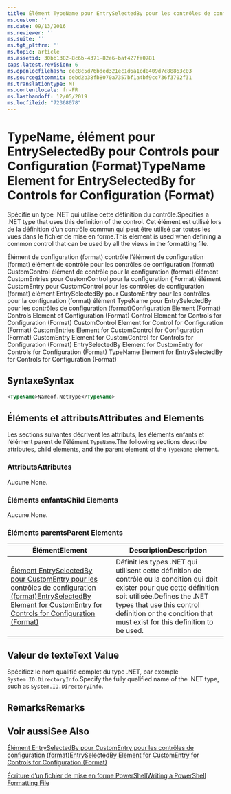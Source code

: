```yaml
---
title: Élément TypeName pour EntrySelectedBy pour les contrôles de configuration (format) | Microsoft Docs
ms.custom: ''
ms.date: 09/13/2016
ms.reviewer: ''
ms.suite: ''
ms.tgt_pltfrm: ''
ms.topic: article
ms.assetid: 30bb1382-8c6b-4371-82e6-baf427fa0781
caps.latest.revision: 6
ms.openlocfilehash: cec8c5d76bded321ec1d6a1cd0409d7c88863c03
ms.sourcegitcommit: debd2b38fb8070a7357bf1a4bf9cc736f3702f31
ms.translationtype: MT
ms.contentlocale: fr-FR
ms.lasthandoff: 12/05/2019
ms.locfileid: "72368078"
---
```

# <a name="typename-element-for-entryselectedby-for-controls-for-configuration-format"></a><span data-ttu-id="3f6af-102">TypeName, élément pour EntrySelectedBy pour Controls pour Configuration (Format)</span><span class="sxs-lookup"><span data-stu-id="3f6af-102">TypeName Element for EntrySelectedBy for Controls for Configuration (Format)</span></span>

<span data-ttu-id="3f6af-103">Spécifie un type .NET qui utilise cette définition du contrôle.</span><span class="sxs-lookup"><span data-stu-id="3f6af-103">Specifies a .NET type that uses this definition of the control.</span></span> <span data-ttu-id="3f6af-104">Cet élément est utilisé lors de la définition d’un contrôle commun qui peut être utilisé par toutes les vues dans le fichier de mise en forme.</span><span class="sxs-lookup"><span data-stu-id="3f6af-104">This element is used when defining a common control that can be used by all the views in the formatting file.</span></span>

<span data-ttu-id="3f6af-105">Élément de configuration (format) contrôle l’élément de configuration (format) élément de contrôle pour les contrôles de configuration (format) CustomControl élément de contrôle pour la configuration (format) élément CustomEntries pour CustomControl pour la configuration ( Format) élément CustomEntry pour CustomControl pour les contrôles de configuration (format) élément EntrySelectedBy pour CustomEntry pour les contrôles pour la configuration (format) élément TypeName pour EntrySelectedBy pour les contrôles de configuration (format)</span><span class="sxs-lookup"><span data-stu-id="3f6af-105">Configuration Element (Format) Controls Element of Configuration (Format) Control Element for Controls for Configuration (Format) CustomControl Element for Control for Configuration (Format) CustomEntries Element for CustomControl for Configuration (Format) CustomEntry Element for CustomControl for Controls for Configuration (Format) EntrySelectedBy Element for CustomEntry for Controls for Configuration (Format) TypeName Element for EntrySelectedBy for Controls for Configuration (Format)</span></span>

## <a name="syntax"></a><span data-ttu-id="3f6af-106">Syntaxe</span><span class="sxs-lookup"><span data-stu-id="3f6af-106">Syntax</span></span>

```xml
<TypeName>Nameof.NetType</TypeName>

```

## <a name="attributes-and-elements"></a><span data-ttu-id="3f6af-107">Éléments et attributs</span><span class="sxs-lookup"><span data-stu-id="3f6af-107">Attributes and Elements</span></span>

<span data-ttu-id="3f6af-108">Les sections suivantes décrivent les attributs, les éléments enfants et l’élément parent de l’élément `TypeName`.</span><span class="sxs-lookup"><span data-stu-id="3f6af-108">The following sections describe attributes, child elements, and the parent element of the `TypeName` element.</span></span>

### <a name="attributes"></a><span data-ttu-id="3f6af-109">Attributs</span><span class="sxs-lookup"><span data-stu-id="3f6af-109">Attributes</span></span>

<span data-ttu-id="3f6af-110">Aucune.</span><span class="sxs-lookup"><span data-stu-id="3f6af-110">None.</span></span>

### <a name="child-elements"></a><span data-ttu-id="3f6af-111">Éléments enfants</span><span class="sxs-lookup"><span data-stu-id="3f6af-111">Child Elements</span></span>

<span data-ttu-id="3f6af-112">Aucune.</span><span class="sxs-lookup"><span data-stu-id="3f6af-112">None.</span></span>

### <a name="parent-elements"></a><span data-ttu-id="3f6af-113">Éléments parents</span><span class="sxs-lookup"><span data-stu-id="3f6af-113">Parent Elements</span></span>

|<span data-ttu-id="3f6af-114">Élément</span><span class="sxs-lookup"><span data-stu-id="3f6af-114">Element</span></span>|<span data-ttu-id="3f6af-115">Description</span><span class="sxs-lookup"><span data-stu-id="3f6af-115">Description</span></span>|
|-------------|-----------------|
|[<span data-ttu-id="3f6af-116">Élément EntrySelectedBy pour CustomEntry pour les contrôles de configuration (format)</span><span class="sxs-lookup"><span data-stu-id="3f6af-116">EntrySelectedBy Element for CustomEntry for Controls for Configuration (Format)</span></span>](./entryselectedby-element-for-customentry-for-controls-for-configuration-format.md)|<span data-ttu-id="3f6af-117">Définit les types .NET qui utilisent cette définition de contrôle ou la condition qui doit exister pour que cette définition soit utilisée.</span><span class="sxs-lookup"><span data-stu-id="3f6af-117">Defines the .NET types that use this control definition or the condition that must exist for this definition to be used.</span></span>|

## <a name="text-value"></a><span data-ttu-id="3f6af-118">Valeur de texte</span><span class="sxs-lookup"><span data-stu-id="3f6af-118">Text Value</span></span>

<span data-ttu-id="3f6af-119">Spécifiez le nom qualifié complet du type .NET, par exemple `System.IO.DirectoryInfo`.</span><span class="sxs-lookup"><span data-stu-id="3f6af-119">Specify the fully qualified name of the .NET type, such as `System.IO.DirectoryInfo`.</span></span>

## <a name="remarks"></a><span data-ttu-id="3f6af-120">Remarks</span><span class="sxs-lookup"><span data-stu-id="3f6af-120">Remarks</span></span>

## <a name="see-also"></a><span data-ttu-id="3f6af-121">Voir aussi</span><span class="sxs-lookup"><span data-stu-id="3f6af-121">See Also</span></span>

[<span data-ttu-id="3f6af-122">Élément EntrySelectedBy pour CustomEntry pour les contrôles de configuration (format)</span><span class="sxs-lookup"><span data-stu-id="3f6af-122">EntrySelectedBy Element for CustomEntry for Controls for Configuration (Format)</span></span>](./entryselectedby-element-for-customentry-for-controls-for-configuration-format.md)

[<span data-ttu-id="3f6af-123">Écriture d’un fichier de mise en forme PowerShell</span><span class="sxs-lookup"><span data-stu-id="3f6af-123">Writing a PowerShell Formatting File</span></span>](./writing-a-powershell-formatting-file.md)
